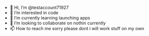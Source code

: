 - 👋 Hi, I’m @testaccount71927
- 👀 I’m interested in code
- 🌱 I’m currently learning launching apps
- 💞️ I’m looking to collaborate on nothin currently
- 📫 How to reach me sorry please dont i will work stuff on my own

<!---
testaccount71927/testaccount71927 is a ✨ special ✨ repository because its `README.md` (this file) appears on your GitHub profile.
You can click the Preview link to take a look at your changes.
--->
